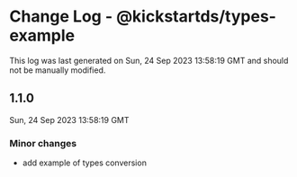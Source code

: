 # Change Log - @kickstartds/types-example

This log was last generated on Sun, 24 Sep 2023 13:58:19 GMT and should not be manually modified.

## 1.1.0
Sun, 24 Sep 2023 13:58:19 GMT

### Minor changes

- add example of types conversion

